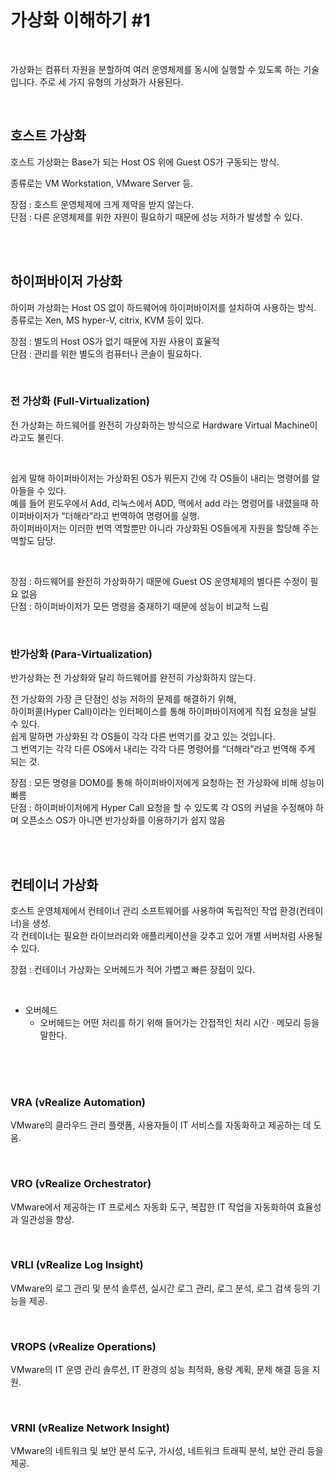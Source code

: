 # 가상화 이해하기 #1

<br/>

가상화는 컴퓨터 자원을 분할하여 여러 운영체제를 동시에 실행할 수 있도록 하는 기술입니다. 주로 세 가지 유형의 가상화가 사용된다.

<br/>

## 호스트 가상화

호스트 가상화는 Base가 되는 Host OS 위에 Guest OS가 구동되는 방식. <br/>

종류로는 VM Workstation, VMware Server 등. <br/>

장점 : 호스트 운영체제에 크게 제약을 받지 않는다. <br/>
단점 : 다른 운영체제를 위한 자원이 필요하기 때문에 성능 저하가 발생할 수 있다. <br/>

<br/><br/>

## 하이퍼바이저 가상화

하이퍼 가상화는 Host OS 없이 하드웨어에 하이퍼바이저를 설치하여 사용하는 방식. <br/>
종류로는  Xen, MS hyper-V, citrix, KVM 등이 있다. <br/>

장점 : 별도의 Host OS가 없기 때문에 자원 사용이 효율적 <br/>
단점 : 관리를 위한 별도의 컴퓨터나 콘솔이 필요하다. <br/>

<br/>

### 전 가상화 (Full-Virtualization)

전 가상화는 하드웨어를 완전히 가상화하는 방식으로 Hardware Virtual Machine이라고도 불린다.

<br/>

쉽게 말해 하이퍼바이저는 가상화된 OS가 뭐든지 간에 각 OS들이 내리는 명령어를 알아들을 수 있다. <br/>
예를 들어 윈도우에서 Add, 리눅스에서 ADD, 맥에서 add 라는 명령어를 내렸을때 하이퍼바이저가 “더해라”라고 번역하여 명령어를 실행. <br/>
하이퍼바이저는 이러한 번역 역할뿐만 아니라 가상화된 OS들에게 자원을 할당해 주는 역할도 담당. <br/>

<br/>

장점 : 하드웨어를 완전히 가상화하기 때문에 Guest OS 운영체제의 별다른 수정이 필요 없음 <br/>
단점 : 하이퍼바이저가 모든 명령을 중재하기 때문에 성능이 비교적 느림 <br/>

<br/>

### 반가상화 (Para-Virtualization)

반가상화는 전 가상화와 달리 하드웨어를 완전히 가상화하지 않는다.

전 가상화의 가장 큰 단점인 성능 저하의 문제를 해결하기 위해, <br/>
하이퍼콜(Hyper Call)이라는 인터페이스를 통해 하이퍼바이저에게 직접 요청을 날릴 수 있다. <br/> 
쉽게 말하면 가상화된 각 OS들이 각각 다른 번역기를 갖고 있는 것입니다. <br/>
그 번역기는 각각 다른 OS에서 내리는 각각 다른 명령어를 “더해라”라고 번역해 주게 되는 것. <br/>

장점 : 모든 명령을 DOM0를 통해 하이퍼바이저에게 요청하는 전 가상화에 비해 성능이 빠름 <br/>
단점 : 하이퍼바이저에게 Hyper Call 요청을 할 수 있도록 각 OS의 커널을 수정해야 하며 오픈소스 OS가 아니면 반가상화를 이용하기가 쉽지 않음 <br/>

<br/><br/>

## 컨테이너 가상화

호스트 운영체제에서 컨테이너 관리 소프트웨어를 사용하여 독립적인 작업 환경(컨테이너)을 생성. <br/>
각 컨테이너는 필요한 라이브러리와 애플리케이션을 갖추고 있어 개별 서버처럼 사용될 수 있다. <br/>

장점 : 컨테이너 가상화는 오버헤드가 적어 가볍고 빠른 장점이 있다. <br/>

<br/>

* 오버헤드
  * 오버헤드는 어떤 처리를 하기 위해 들어가는 간접적인 처리 시간 · 메모리 등을 말한다.

<br/><br/><br/>

### VRA (vRealize Automation)
VMware의 클라우드 관리 플랫폼, 사용자들이 IT 서비스를 자동화하고 제공하는 데 도움. <br/>

<br/>

### VRO (vRealize Orchestrator)
VMware에서 제공하는 IT 프로세스 자동화 도구, 복잡한 IT 작업을 자동화하여 효율성과 일관성을 향상. <br/>

<br/>

### VRLI (vRealize Log Insight)
VMware의 로그 관리 및 분석 솔루션, 실시간 로그 관리, 로그 분석, 로그 검색 등의 기능을 제공. <br/>

<br/>

### VROPS (vRealize Operations)
VMware의 IT 운영 관리 솔루션, IT 환경의 성능 최적화, 용량 계획, 문제 해결 등을 지원. <br/>

<br/>

### VRNI (vRealize Network Insight)
VMware의 네트워크 및 보안 분석 도구, 가시성, 네트워크 트래픽 분석, 보안 관리 등을 제공. <br/>

